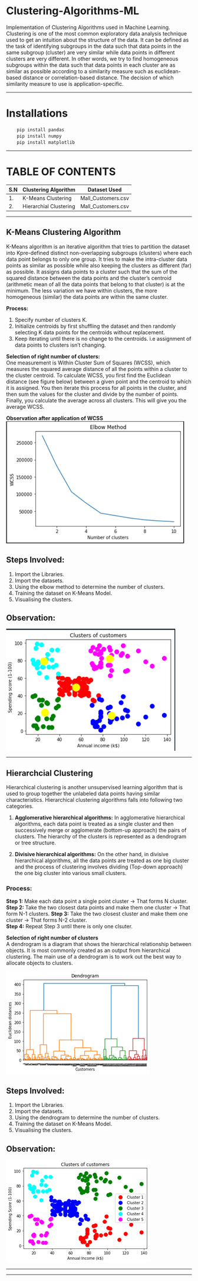 # Clustering-Algorithms-ML
Implementation of Clustering Algorithms used in Machine Learning.
Clustering is one of the most common exploratory data analysis technique used to get an intuition about the structure of the data. It can be defined as the task of identifying subgroups in the data such that data points in the same subgroup (cluster) are very similar while data points in different clusters are very different. In other words, we try to find homogeneous subgroups within the data such that data points in each cluster are as similar as possible according to a similarity measure such as euclidean-based distance or correlation-based distance. The decision of which similarity measure to use is application-specific.

___

# Installations 

```python
    pip install pandas
    pip install numpy
    pip install matplotlib

```
___
# TABLE OF CONTENTS
| S.N 	| Clustering Algorithm   	| Dataset Used       	|
|-----	|------------------------	|--------------------	|
| 1.  	| K-Means Clustering     	| Mall_Customers.csv 	|
| 2.  	| Hierarchial Clustering 	| Mall_Customers.csv 	|

___

## K-Means Clustering Algorithm   
K-Means algorithm is an iterative algorithm that tries to partition the dataset into Kpre-defined distinct non-overlapping subgroups (clusters) where each data point belongs to only one group. It tries to make the intra-cluster data points as similar as possible while also keeping the clusters as different (far) as possible. It assigns data points to a cluster such that the sum of the squared distance between the data points and the cluster’s centroid (arithmetic mean of all the data points that belong to that cluster) is at the minimum. The less variation we have within clusters, the more homogeneous (similar) the data points are within the same cluster.

**Process:**
1. Specify number of clusters K.
2. Initialize centroids by first shuffling the dataset and then randomly selecting K data points for the centroids without replacement.
3. Keep iterating until there is no change to the centroids. i.e assignment of data points to clusters isn’t changing.

**Selection of right number of clusters:**   
One measurement is Within Cluster Sum of Squares (WCSS), which measures the squared average distance of all the points within a cluster to the cluster centroid. To calculate WCSS, you first find the Euclidean distance (see figure below) between a given point and the centroid to which it is assigned. You then iterate this process for all points in the cluster, and then sum the values for the cluster and divide by the number of points. Finally, you calculate the average across all clusters. This will give you the average WCSS.   

**Observation after application of WCSS**   
![WCSS](assets/KM1.PNG)

## Steps Involved:   

1. Import the Libraries. 
2. Import the datasets.
3. Using the elbow method to determine the number of clusters.
4. Training the dataset on K-Means Model.
5. Visualising the clusters.

## Observation:   

![Observation](assets/KM2.PNG)   

___

## Hierarchcial Clustering
Hierarchical clustering is another unsupervised learning algorithm that is used to group together the unlabeled data points having similar characteristics. Hierarchical clustering algorithms falls into following two categories.   
1. **Agglomerative hierarchical algorithms:** In agglomerative hierarchical algorithms, each data point is treated as a single cluster and then successively merge or agglomerate (bottom-up approach) the pairs of clusters. The hierarchy of the clusters is represented as a dendrogram or tree structure.   

2. **Divisive hierarchical algorithms:** On the other hand, in divisive hierarchical algorithms, all the data points are treated as one big cluster and the process of clustering involves dividing (Top-down approach) the one big cluster into various small clusters.   


### **Process**: 

**Step 1:** Make each data point a single point cluster -> That forms N cluster.   
**Step 2:** Take the two closest data points and make them one cluster -> That form N-1 clusters.
**Step 3:** Take the two closest cluster and make them one cluster -> That forms N-2 cluster.   
**Step 4:** Repeat Step 3 until there is only one clsuter.   

**Selection of right number of clusters**   
A dendrogram is a diagram that shows the hierarchical relationship between objects. It is most commonly created as an output from hierarchical clustering. The main use of a dendrogram is to work out the best way to allocate objects to clusters.

![Dendrogram](assets/HC1.PNG)   

## Steps Involved:   

1. Import the Libraries. 
2. Import the datasets.
3. Using the dendrogram to determine the number of clusters.
4. Training the dataset on K-Means Model.
5. Visualising the clusters.

## Observation:   

![Observation](assets/HC2.PNG)
___
___